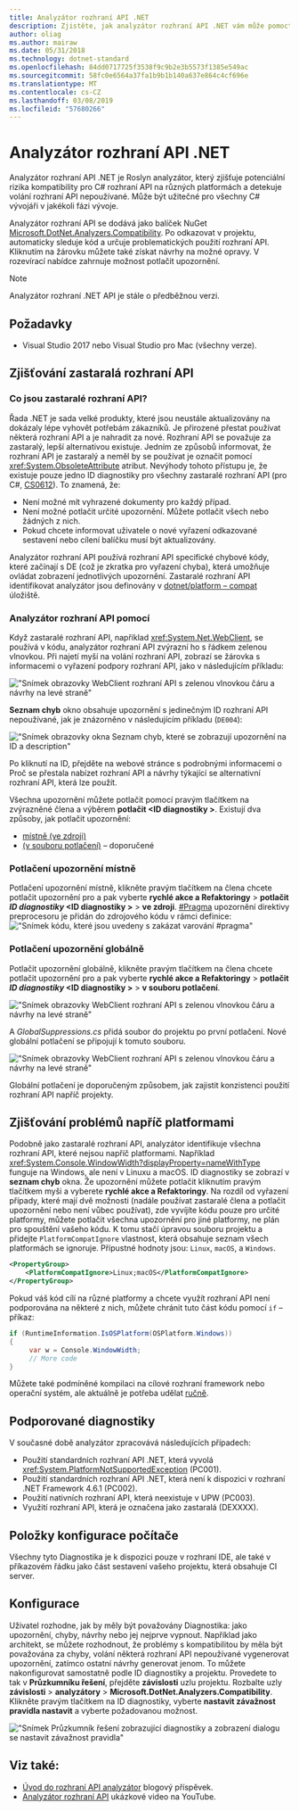 ```yaml
---
title: Analyzátor rozhraní API .NET
description: Zjistěte, jak analyzátor rozhraní API .NET vám může pomoct detekovat zastaralé rozhraní API a problémy s kompatibilitou platformy.
author: oliag
ms.author: mairaw
ms.date: 05/31/2018
ms.technology: dotnet-standard
ms.openlocfilehash: 84dd0717725f3538f9c9b2e3b5573f1385e549ac
ms.sourcegitcommit: 58fc0e6564a37fa1b9b1b140a637e864c4cf696e
ms.translationtype: MT
ms.contentlocale: cs-CZ
ms.lasthandoff: 03/08/2019
ms.locfileid: "57680266"
---
```

# <a name="net-api-analyzer"></a>Analyzátor rozhraní API .NET

Analyzátor rozhraní API .NET je Roslyn analyzátor, který zjišťuje potenciální rizika kompatibility pro C# rozhraní API na různých platformách a detekuje volání rozhraní API nepoužívané. Může být užitečné pro všechny C# vývojáři v jakékoli fázi vývoje.

Analyzátor rozhraní API se dodává jako balíček NuGet [Microsoft.DotNet.Analyzers.Compatibility](https://www.nuget.org/packages/Microsoft.DotNet.Analyzers.Compatibility/). Po odkazovat v projektu, automaticky sleduje kód a určuje problematických použití rozhraní API. Kliknutím na žárovku můžete také získat návrhy na možné opravy. V rozevírací nabídce zahrnuje možnost potlačit upozornění.

> [!NOTE]
> Analyzátor rozhraní .NET API je stále o předběžnou verzi.

## <a name="prerequisites"></a>Požadavky

* Visual Studio 2017 nebo Visual Studio pro Mac (všechny verze).

## <a name="discovering-deprecated-apis"></a>Zjišťování zastaralá rozhraní API

### <a name="what-are-deprecated-apis"></a>Co jsou zastaralé rozhraní API?

Řada .NET je sada velké produkty, které jsou neustále aktualizovány na dokázaly lépe vyhovět potřebám zákazníků. Je přirozené přestat používat některá rozhraní API a je nahradit za nové. Rozhraní API se považuje za zastaralý, lepší alternativou existuje. Jedním ze způsobů informovat, že rozhraní API je zastaralý a neměl by se používat je označit pomocí <xref:System.ObsoleteAttribute> atribut. Nevýhody tohoto přístupu je, že existuje pouze jedno ID diagnostiky pro všechny zastaralé rozhraní API (pro C#, [CS0612](../../csharp/misc/cs0612.md)). To znamená, že:
- Není možné mít vyhrazené dokumenty pro každý případ.
- Není možné potlačit určité upozornění. Můžete potlačit všech nebo žádných z nich.
- Pokud chcete informovat uživatele o nové vyřazení odkazované sestavení nebo cílení balíčku musí být aktualizovány.

Analyzátor rozhraní API používá rozhraní API specifické chybové kódy, které začínají s DE (což je zkratka pro vyřazení chyba), která umožňuje ovládat zobrazení jednotlivých upozornění. Zastaralé rozhraní API identifikovat analyzátor jsou definovány v [dotnet/platform – compat](https://github.com/dotnet/platform-compat) úložiště.

### <a name="using-the-api-analyzer"></a>Analyzátor rozhraní API pomocí

Když zastaralé rozhraní API, například <xref:System.Net.WebClient>, se používá v kódu, analyzátor rozhraní API zvýrazní ho s řádkem zelenou vlnovkou. Při najetí myší na volání rozhraní API, zobrazí se žárovka s informacemi o vyřazení podpory rozhraní API, jako v následujícím příkladu:

!["Snímek obrazovky WebClient rozhraní API s zelenou vlnovkou čáru a návrhy na levé straně"](media/api-analyzer/green-squiggle.jpg)

**Seznam chyb** okno obsahuje upozornění s jedinečným ID rozhraní API nepoužívané, jak je znázorněno v následujícím příkladu (`DE004`): 

!["Snímek obrazovky okna Seznam chyb, které se zobrazují upozornění na ID a description"](media/api-analyzer/warnings-id-and-descriptions.jpg "okna Seznam chyb, který obsahuje upozornění.")

Po kliknutí na ID, přejděte na webové stránce s podrobnými informacemi o Proč se přestala nabízet rozhraní API a návrhy týkající se alternativní rozhraní API, která lze použít.

Všechna upozornění můžete potlačit pomocí pravým tlačítkem na zvýrazněné člena a výběrem **potlačit \<ID diagnostiky >**. Existují dva způsoby, jak potlačit upozornění: 

* [místně (ve zdroji)](#suppressing-warnings-locally)
* [(v souboru potlačení)](#suppressing-warnings-globally) – doporučené

### <a name="suppressing-warnings-locally"></a>Potlačení upozornění místně

Potlačení upozornění místně, klikněte pravým tlačítkem na člena chcete potlačit upozornění pro a pak vyberte **rychlé akce a Refaktoringy** > **potlačit *ID diagnostiky* \<ID diagnostiky >** > **ve zdroji**. [#Pragma](../../csharp/language-reference/preprocessor-directives/preprocessor-pragma-warning.md) upozornění direktivy preprocesoru je přidán do zdrojového kódu v rámci definice: !["Snímek kódu, které jsou uvedeny s zakázat varování #pragma"](media/api-analyzer/suppress-in-source.jpg)

### <a name="suppressing-warnings-globally"></a>Potlačení upozornění globálně

Potlačit upozornění globálně, klikněte pravým tlačítkem na člena chcete potlačit upozornění pro a pak vyberte **rychlé akce a Refaktoringy** > **potlačit *ID diagnostiky* \<ID diagnostiky >** > **v souboru potlačení**.

!["Snímek obrazovky WebClient rozhraní API s zelenou vlnovkou čáru a návrhy na levé straně"](media/api-analyzer/suppress-in-sup-file.jpg)

A *GlobalSuppressions.cs* přidá soubor do projektu po první potlačení. Nové globální potlačení se připojují k tomuto souboru.

!["Snímek obrazovky WebClient rozhraní API s zelenou vlnovkou čáru a návrhy na levé straně"](media/api-analyzer/suppression-file.jpg)

Globální potlačení je doporučeným způsobem, jak zajistit konzistenci použití rozhraní API napříč projekty.

## <a name="discovering-cross-platform-issues"></a>Zjišťování problémů napříč platformami

Podobně jako zastaralé rozhraní API, analyzátor identifikuje všechna rozhraní API, které nejsou napříč platformami. Například <xref:System.Console.WindowWidth?displayProperty=nameWithType> funguje na Windows, ale není v Linuxu a macOS. ID diagnostiky se zobrazí v **seznam chyb** okna. Že upozornění můžete potlačit kliknutím pravým tlačítkem myši a vyberete **rychlé akce a Refaktoringy**. Na rozdíl od vyřazení případy, které mají dvě možnosti (nadále používat zastaralé člena a potlačit upozornění nebo není vůbec používat), zde vyvíjíte kódu pouze pro určité platformy, můžete potlačit všechna upozornění pro jiné platformy, ne plán pro spouštění vašeho kódu. K tomu stačí úpravou souboru projektu a přidejte `PlatformCompatIgnore` vlastnost, která obsahuje seznam všech platformách se ignoruje. Přípustné hodnoty jsou: `Linux`, `macOS`, a `Windows`.

```xml
<PropertyGroup>
    <PlatformCompatIgnore>Linux;macOS</PlatformCompatIgnore>
</PropertyGroup>
```

Pokud váš kód cílí na různé platformy a chcete využít rozhraní API není podporována na některé z nich, můžete chránit tuto část kódu pomocí `if` – příkaz:

```csharp
if (RuntimeInformation.IsOSPlatform(OSPlatform.Windows))
{
     var w = Console.WindowWidth;
     // More code
}
```

Můžete také podmíněné kompilaci na cílové rozhraní framework nebo operační systém, ale aktuálně je potřeba udělat [ručně](../frameworks.md#how-to-specify-target-frameworks).

## <a name="supported-diagnostics"></a>Podporované diagnostiky

V současné době analyzátor zpracovává následujících případech:

* Použití standardních rozhraní API .NET, která vyvolá <xref:System.PlatformNotSupportedException> (PC001).
* Použití standardních rozhraní API .NET, která není k dispozici v rozhraní .NET Framework 4.6.1 (PC002).
* Použití nativních rozhraní API, která neexistuje v UPW (PC003).
* Využití rozhraní API, která je označena jako zastaralá (DEXXXX).

## <a name="ci-machine"></a>Položky konfigurace počítače

Všechny tyto Diagnostika je k dispozici pouze v rozhraní IDE, ale také v příkazovém řádku jako část sestavení vašeho projektu, která obsahuje CI server.

## <a name="configuration"></a>Konfigurace

Uživatel rozhodne, jak by měly být považovány Diagnostika: jako upozornění, chyby, návrhy nebo jej nejprve vypnout. Například jako architekt, se můžete rozhodnout, že problémy s kompatibilitou by měla být považována za chyby, volání některá rozhraní API nepoužívané vygenerovat upozornění, zatímco ostatní návrhy generovat jenom. To můžete nakonfigurovat samostatně podle ID diagnostiky a projektu. Provedete to tak v **Průzkumníku řešení**, přejděte **závislosti** uzlu projektu. Rozbalte uzly **závislosti** > **analyzátory** > **Microsoft.DotNet.Analyzers.Compatibility**. Klikněte pravým tlačítkem na ID diagnostiky, vyberte **nastavit závažnost pravidla nastavit** a vyberte požadovanou možnost.

!["Snímek Průzkumník řešení zobrazující diagnostiky a zobrazení dialogu se nastavit závažnost pravidla"](media/api-analyzer/disable-notifications.jpg)

## <a name="see-also"></a>Viz také:

- [Úvod do rozhraní API analyzátor](https://devblogs.microsoft.com/dotnet/introducing-api-analyzer/) blogový příspěvek.
- [Analyzátor rozhraní API](https://youtu.be/eeBEahYXGd0) ukázkové video na YouTube.
